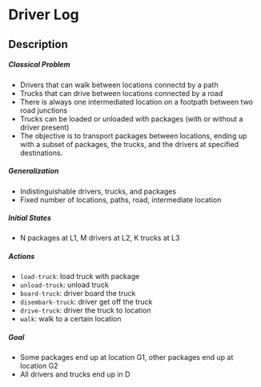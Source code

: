 # Driver Log

## Description

##### Classical Problem
- Drivers that can walk between locations connectd by a path
- Trucks that can drive between locations connected by a road
- There is always one intermediated location on a footpath between two road junctions
- Trucks can be loaded or unloaded with packages (with or without a driver present)
- The objective is to transport packages between locations, ending up with a subset of packages, the trucks, and the drivers at specified destinations. 

##### Generalization
- Indistinguishable drivers, trucks, and packages
- Fixed number of locations, paths, road, intermediate location

##### Initial States
- N packages at L1, M drivers at L2, K trucks at L3

##### Actions
- `load-truck`: load truck with package
- `unload-truck`: unload truck
- `board-truck`: driver board the truck
- `disembark-truck`: driver get off the truck
- `drive-truck`: driver the truck to location
- `walk`: walk to a certain location

##### Goal
- Some packages end up at location G1, other packages end up at location G2
- All drivers and trucks end up in D